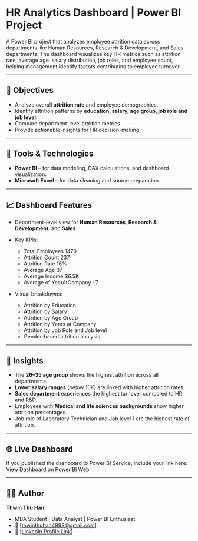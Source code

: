 # HR Analytics Dashboard | Power BI Project
A Power BI project that analyzes employee attrition data across departments like Human Resources, Research &amp; Development, and Sales departments. The dashboard visualizes key HR metrics such as attrition rate, average age, salary distribution, job roles, and employee count, helping management identify factors contributing to employee turnover.

---

## 🎯 Objectives

* Analyze overall **attrition rate** and employee demographics.
* Identify attrition patterns by **education, salary, age group, job role and job level**.
* Compare department-level attrition metrics.
* Provide actionable insights for HR decision-making.

---

## 🧩 Tools & Technologies

* **Power BI** – for data modeling, DAX calculations, and dashboard visualization.
* **Microsoft Excel** – for data cleaning and source preparation.

---

## 📈 Dashboard Features

* Department-level view for **Human Resources**, **Research & Development**, and **Sales**.
* Key KPIs:

  * Total Employees 1470
  * Attrition Count 237
  * Attrition Rate  16%
  * Average Age  37
  * Average Income  $6.5K
  * Average of YearAtCompany  : 7
* Visual breakdowns:

  * Attrition by Education
  * Attrition by Salary
  * Attrition by Age Group
  * Attrition by Years at Company
  * Attrition by Job Role and Job level
  * Gender-based attrition analysis

---

## 🧮 Insights

* The **26–35 age group** shows the highest attrition across all departments.
* **Lower salary ranges** (below 10K) are linked with higher attrition rates.
* **Sales department** experiences the highest turnover compared to HR and R&D.
* Employees with **Medical and life sciences backgrounds** show higher attrition percentages.
* Job role of Laboratory Technician and Job level 1 are the highest rate of attrition.

---


## 🌐 Live Dashboard

If you published the dashboard to Power BI Service, include your link here:
[View Dashboard on Power BI Web](https://app.powerbi.com/view?r=eyJrIjoiMjZiOGVmMTEtMjQ4ZS00OGZkLWJmNTQtMTUwNGM3MzBhMWQ5IiwidCI6ImEyMGQ5YzhhLTIzNDMtNDdhZi05Y2FhLWQwZDQ1MDhlZGRlMSIsImMiOjEwfQ%3D%3D)

---

## 👩‍💻 Author

**Thwin Thu Han**

* MBA Student | Data Analyst | Power BI Enthusiast
* 📧 [thwinthuhan4998@gmail.com]
* 💼 [[LinkedIn Profile Link](https://www.linkedin.com/in/thwinthuhan/)]
